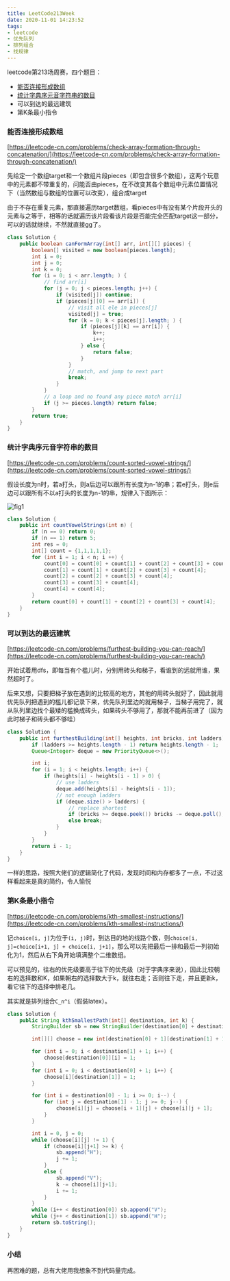 ```yaml
---
title: LeetCode213Week
date: 2020-11-01 14:23:52
tags:
- leetcode
- 优先队列
- 排列组合
- 找规律
---
```


leetcode第213场周赛，四个题目：

- <a href="#能否连接形成数组">能否连接形成数组</a>
- <a href="#统计字典序元音字符串的数目">统计字典序元音字符串的数目</a>
- 可以到达的最远建筑
- 第K条最小指令

<!--more-->

### 能否连接形成数组

[https://leetcode-cn.com/problems/check-array-formation-through-concatenation/](https://leetcode-cn.com/problems/check-array-formation-through-concatenation/)

先给定一个数组target和一个数组片段pieces（即包含很多个数组），这两个玩意中的元素都不带重复的，问能否由pieces，在不改变其各个数组中元素位置情况下（当然数组与数组的位置可以改变），组合成target

由于不存在重复元素，那直接遍历target数组，看pieces中有没有某个片段开头的元素与之等于，相等的话就遍历该片段看该片段是否能完全匹配target这一部分，可以的话就继续，不然就直接gg了。

```java
class Solution {
    public boolean canFormArray(int[] arr, int[][] pieces) {
        boolean[] visited = new boolean[pieces.length];
        int i = 0;
        int j = 0;
        int k = 0;
        for (i = 0; i < arr.length; ) {
            // find arr[i]
            for (j = 0; j < pieces.length; j++) {
                if (visited[j]) continue;
                if (pieces[j][0] == arr[i]) {
                    // visit all ele in pieces[j]
                    visited[j] = true;
                    for (k = 0; k < pieces[j].length; ) {
                        if (pieces[j][k] == arr[i]) {
                            k++;
                            i++;
                        } else {
                            return false;
                        }
                    }
                    // match, and jump to next part
                    break;
                }
            }
            // a loop and no found any piece match arr[i]
            if (j >= pieces.length) return false;
        }
        return true;
    }
}
```

### 统计字典序元音字符串的数目 

[https://leetcode-cn.com/problems/count-sorted-vowel-strings/](https://leetcode-cn.com/problems/count-sorted-vowel-strings/)

假设长度为n时，若a打头，则a后边可以跟所有长度为n-1的串；若e打头，则e后边可以跟所有不以a打头的长度为n-1的串，规律入下图所示：

![fig1](fig1.png)

```java
class Solution {
    public int countVowelStrings(int n) {
        if (n == 0) return 0;
        if (n == 1) return 5;
        int res = 0;
        int[] count = {1,1,1,1,1};
        for (int i = 1; i < n; i ++) {
            count[0] = count[0] + count[1] + count[2] + count[3] + count[4];
            count[1] = count[1] + count[2] + count[3] + count[4];
            count[2] = count[2] + count[3] + count[4];
            count[3] = count[3] + count[4];
            count[4] = count[4];
        }
        return count[0] + count[1] + count[2] + count[3] + count[4];
    }
}
```

### 可以到达的最远建筑

[https://leetcode-cn.com/problems/furthest-building-you-can-reach/](https://leetcode-cn.com/problems/furthest-building-you-can-reach/)

开始试着用dfs，即每当有个槛儿时，分别用砖头和梯子，看谁到的远就用谁，果然超时了。

后来又想，只要把梯子放在遇到的比较高的地方，其他的用砖头就好了，因此就用优先队列把遇到的槛儿都记录下来，优先队列里边的就用梯子，当梯子用完了，就从队列里边找个最矮的槛换成砖头，如果砖头不够用了，那就不能再前进了（因为此时梯子和砖头都不够哇）

```java
class Solution {
    public int furthestBuilding(int[] heights, int bricks, int ladders) {
        if (ladders >= heights.length - 1) return heights.length - 1;
        Queue<Integer> deque = new PriorityQueue<>();

        int i;
        for (i = 1; i < heights.length; i++) {
            if (heights[i] - heights[i - 1] > 0) {
                // use ladders
                deque.add(heights[i] - heights[i - 1]);
                // not enough ladders
                if (deque.size() > ladders) {
                    // replace shortest
                    if (bricks >= deque.peek()) bricks -= deque.poll();
                    else break;
                }
            }
        }
        return i - 1;
    }
}
```

一样的思路，按照大佬们的逻辑简化了代码，发现时间和内存都多了一点，不过这样看起来是真的简约，令人愉悦

### 第K条最小指令

[https://leetcode-cn.com/problems/kth-smallest-instructions/](https://leetcode-cn.com/problems/kth-smallest-instructions/)

记`choice[i, j]`为位于`(i, j)`时，到达目的地的线路个数，则`choice[i, j]=choice[i+1, j] + choice[i, j+1]`，那么可以先把最后一排和最后一列初始化为1，然后从右下角开始填满整个二维数组。

可以预见的，往右的优先级要高于往下的优先级（对于字典序来说），因此比较朝右的选择数和K，如果朝右的选择数大于k，就往右走；否则往下走，并且更新k，看它往下的选择中排老几。

其实就是排列组合`C_n^i`（假装latex）。

```java
class Solution {
    public String kthSmallestPath(int[] destination, int k) {
        StringBuilder sb = new StringBuilder(destination[0] + destination[1]);

        int[][] choose = new int[destination[0] + 1][destination[1] + 1];

        for (int i = 0; i < destination[1] + 1; i++) {
            choose[destination[0]][i] = 1;
        }
        for (int i = 0; i < destination[0] + 1; i++) {
            choose[i][destination[1]] = 1;
        }

        for (int i = destination[0] - 1; i >= 0; i--) {
            for (int j = destination[1] - 1; j >= 0; j--) {
                choose[i][j] = choose[i + 1][j] + choose[i][j + 1];
            }
        }

        int i = 0, j = 0;
        while (choose[i][j] != 1) {
            if (choose[i][j+1] >= k) {
                sb.append("H");
                j += 1;
            }
            else {
                sb.append("V");
                k -= choose[i][j+1];
                i += 1;
            }
        }
        while (i++ < destination[0]) sb.append("V");
        while (j++ < destination[1]) sb.append("H");
        return sb.toString();
    }
}
```

### 小结

再困难的题，总有大佬用我想象不到代码量完成。
